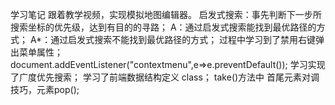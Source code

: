 学习笔记
跟着教学视频，实现模拟地图编辑器。
启发式搜索：事先判断下一步所搜索坐标的优先级，达到有目的的寻路；
A：通过启发式搜索能找到最优路径的方式；
A*：通过启发式搜索不能找到最优路径的方式；
过程中学习到了禁用右键弹出菜单属性；
document.addEventListener("contextmenu",e=>e.preventDefault());
学习实现了广度优先搜索；
学习了前端数据结构定义 class；
take()方法中 首尾元素对调技巧，元素pop();


